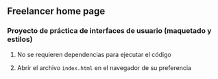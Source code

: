 ## Freelancer home page

### Proyecto de práctica de interfaces de usuario (maquetado y estilos)

1. No se requieren dependencias para ejecutar el código

2. Abrir el archivo `index.html` en el navegador de su preferencia
